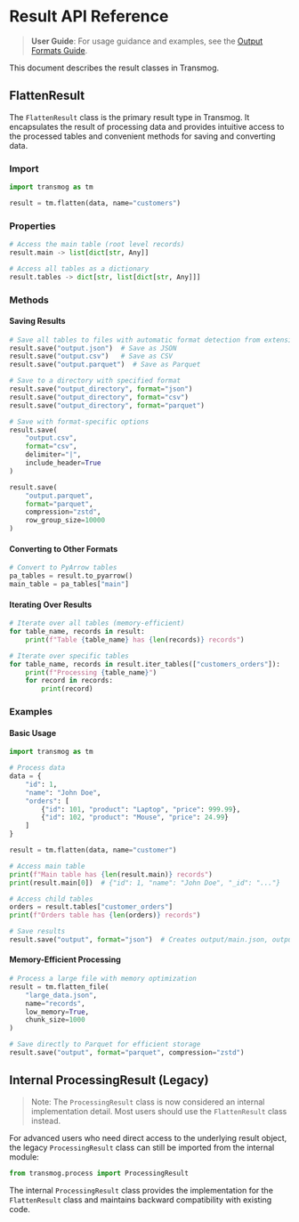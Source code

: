 # Result API Reference

> **User Guide**: For usage guidance and examples, see the [Output Formats Guide](../user/output/output-formats.md).

This document describes the result classes in Transmog.

## FlattenResult

The `FlattenResult` class is the primary result type in Transmog. It encapsulates the result of processing data and provides intuitive access to the processed tables and convenient methods for saving and converting data.

### Import

```python
import transmog as tm

result = tm.flatten(data, name="customers")
```

### Properties

```python
# Access the main table (root level records)
result.main -> list[dict[str, Any]]

# Access all tables as a dictionary
result.tables -> dict[str, list[dict[str, Any]]]
```

### Methods

#### Saving Results

```python
# Save all tables to files with automatic format detection from extension
result.save("output.json")  # Save as JSON
result.save("output.csv")   # Save as CSV
result.save("output.parquet")  # Save as Parquet

# Save to a directory with specified format
result.save("output_directory", format="json")
result.save("output_directory", format="csv")
result.save("output_directory", format="parquet")

# Save with format-specific options
result.save(
    "output.csv",
    format="csv",
    delimiter="|",
    include_header=True
)

result.save(
    "output.parquet",
    format="parquet",
    compression="zstd",
    row_group_size=10000
)
```

#### Converting to Other Formats

```python
# Convert to PyArrow tables
pa_tables = result.to_pyarrow()
main_table = pa_tables["main"]
```

#### Iterating Over Results

```python
# Iterate over all tables (memory-efficient)
for table_name, records in result:
    print(f"Table {table_name} has {len(records)} records")

# Iterate over specific tables
for table_name, records in result.iter_tables(["customers_orders"]):
    print(f"Processing {table_name}")
    for record in records:
        print(record)
```

### Examples

#### Basic Usage

```python
import transmog as tm

# Process data
data = {
    "id": 1,
    "name": "John Doe",
    "orders": [
        {"id": 101, "product": "Laptop", "price": 999.99},
        {"id": 102, "product": "Mouse", "price": 24.99}
    ]
}

result = tm.flatten(data, name="customer")

# Access main table
print(f"Main table has {len(result.main)} records")
print(result.main[0])  # {"id": 1, "name": "John Doe", "_id": "..."}

# Access child tables
orders = result.tables["customer_orders"]
print(f"Orders table has {len(orders)} records")

# Save results
result.save("output", format="json")  # Creates output/main.json, output/customer_orders.json
```



#### Memory-Efficient Processing

```python
# Process a large file with memory optimization
result = tm.flatten_file(
    "large_data.json",
    name="records",
    low_memory=True,
    chunk_size=1000
)

# Save directly to Parquet for efficient storage
result.save("output", format="parquet", compression="zstd")
```

## Internal ProcessingResult (Legacy)

> Note: The `ProcessingResult` class is now considered an internal implementation detail. Most users should use the `FlattenResult` class instead.

For advanced users who need direct access to the underlying result object, the legacy `ProcessingResult` class can still be imported from the internal module:

```python
from transmog.process import ProcessingResult
```

The internal `ProcessingResult` class provides the implementation for the `FlattenResult` class and maintains backward compatibility with existing code.
